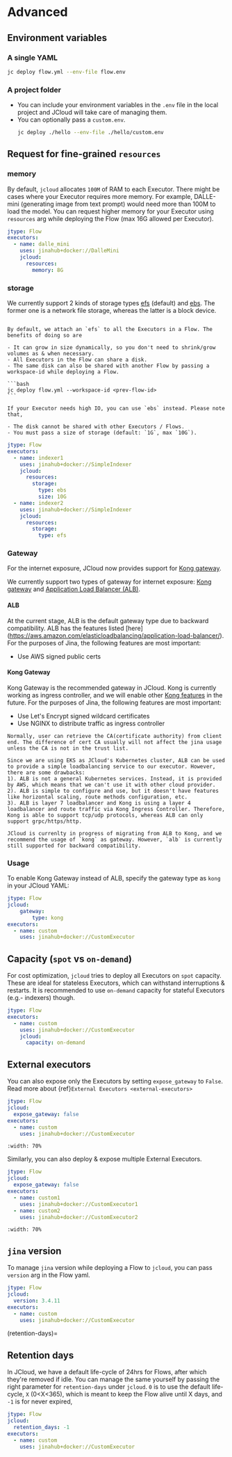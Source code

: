 # Advanced

## Environment variables

### A single YAML

```bash
jc deploy flow.yml --env-file flow.env
```

### A project folder

- You can include your environment variables in the `.env` file in the local project and JCloud will take care of managing them.
- You can optionally pass a `custom.env`.
  ```bash
  jc deploy ./hello --env-file ./hello/custom.env
  ```

## Request for fine-grained `resources`

### memory

By default, `jcloud` allocates `100M` of RAM to each Executor. There might be cases where your Executor requires more memory. For example, DALLE-mini (generating image from text prompt) would need more than 100M to load the model. You can request higher memory for your Executor using `resources` arg while deploying the Flow (max 16G allowed per Executor).

```yaml
jtype: Flow
executors:
  - name: dalle_mini
    uses: jinahub+docker://DalleMini
    jcloud:
      resources:
        memory: 8G
```

### storage

We currently support 2 kinds of storage types [efs](https://aws.amazon.com/efs/) (default) and [ebs](https://aws.amazon.com/ebs/). The former one is a network file storage, whereas the latter is a block device.

````{note}

By default, we attach an `efs` to all the Executors in a Flow. The benefits of doing so are

- It can grow in size dynamically, so you don't need to shrink/grow volumes as & when necessary.
- All Executors in the Flow can share a disk.
- The same disk can also be shared with another Flow by passing a workspace-id while deploying a Flow.

```bash
jc deploy flow.yml --workspace-id <prev-flow-id>
```

If your Executor needs high IO, you can use `ebs` instead. Please note that,

- The disk cannot be shared with other Executors / Flows.
- You must pass a size of storage (default: `1G`, max `10G`).

````

```yaml
jtype: Flow
executors:
  - name: indexer1
    uses: jinahub+docker://SimpleIndexer
    jcloud:
      resources:
        storage:
          type: ebs
          size: 10G
  - name: indexer2
    uses: jinahub+docker://SimpleIndexer
    jcloud:
      resources:
        storage:
          type: efs
```

### Gateway

For the internet exposure, JCloud now provides support for [Kong gateway](https://konghq.com/products/api-gateway-platform). 

We currently support two types of gateway for internet exposure: [Kong gateway](https://konghq.com/products/api-gateway-platform) and [Application Load Balancer (ALB)](https://docs.aws.amazon.com/elasticloadbalancing/latest/application/introduction.html).

#### ALB

At the current stage, ALB is the default gateway type due to backward compatibility. ALB has the features listed [here] (https://aws.amazon.com/elasticloadbalancing/application-load-balancer/).
For the purposes of Jina, the following features are most important:

- Use AWS signed public certs

#### Kong Gateway

Kong Gateway is the recommended gateway in JCloud.
Kong is currently working as ingress controller, and we will enable other [Kong features](https://docs.konghq.com/kubernetes-ingress-controller/latest/) in the future.
For the purposes of Jina, the following features are most important:

- Use Let's Encrypt signed wildcard certificates
- Use NGINX to distribute traffic as ingress controller

```{tip}
Normally, user can retrieve the CA(certificate authority) from client end. The difference of cert CA usually will not affect the jina usage unless the CA is not in the trust list.
```

```{admonition} Why Kong? 
Since we are using EKS as JCloud's Kubernetes cluster, ALB can be used to provide a simple loadbalancing service to our executor. However, there are some drawbacks:
1). ALB is not a general Kubernetes services. Instead, it is provided by AWS, which means that we can't use it with other cloud provider.
2). ALB is simple to configure and use, but it doesn't have features like horizontal scaling, route methods configuration, etc.
3). ALB is layer 7 loadbalancer and Kong is using a layer 4 loadbalancer and route traffic via Kong Ingress Controller. Therefore, Kong is able to support tcp/udp protocols, whereas ALB can only support grpc/https/http.

JCloud is currenlty in progress of migrating from ALB to Kong, and we recommend the usage of `kong` as gateway. However, `alb` is currently still supported for backward compatibility.
```

### Usage

To enable Kong Gateway instead of ALB, specify the gateway type as `kong` in your JCloud YAML:

```yaml
jtype: Flow
jcloud:
    gateway:
        type: kong
executors:
  - name: custom
    uses: jinahub+docker://CustomExecutor
```

## Capacity (`spot` vs `on-demand`)

For cost optimization, `jcloud` tries to deploy all Executors on `spot` capacity. These are ideal for stateless Executors, which can withstand interruptions & restarts. It is recommended to use `on-demand` capacity for stateful Executors (e.g.- indexers) though.

```yaml
jtype: Flow
executors:
  - name: custom
    uses: jinahub+docker://CustomExecutor
    jcloud:
      capacity: on-demand
```

## External executors

You can also expose only the Executors by setting `expose_gateway` to `False`. Read more about {ref}`External Executors <external-executors>`

```yaml
jtype: Flow
jcloud:
  expose_gateway: false
executors:
  - name: custom
    uses: jinahub+docker://CustomExecutor
```

```{figure} external-executor.png
:width: 70%
```

Similarly, you can also deploy & expose multiple External Executors.

```yaml
jtype: Flow
jcloud:
  expose_gateway: false
executors:
  - name: custom1
    uses: jinahub+docker://CustomExecutor1
  - name: custom2
    uses: jinahub+docker://CustomExecutor2
```

```{figure} external-executors-multiple.png
:width: 70%
```

## `jina` version

To manage `jina` version while deploying a Flow to `jcloud`, you can pass `version` arg in the Flow yaml.

```yaml
jtype: Flow
jcloud:
  version: 3.4.11
executors:
  - name: custom
    uses: jinahub+docker://CustomExecutor
```

(retention-days)=
## Retention days

In JCloud, we have a default life-cycle of 24hrs for Flows, after which they're removed if idle. You can manage the same yourself by passing the right parameter for `retention-days` under `jcloud`. `0` is to use the default life-cycle, `X` (0<X<365), which is meant to keep the Flow alive until X days, and `-1` is for never expired,

```yaml
jtype: Flow
jcloud:
  retention_days: -1
executors:
  - name: custom
    uses: jinahub+docker://CustomExecutor
```
